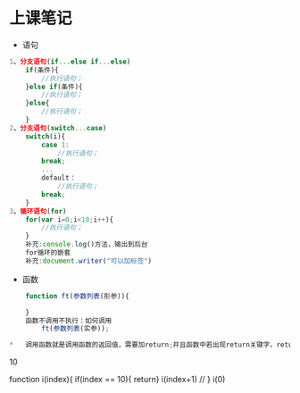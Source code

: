 # 上课笔记

+ 语句
```js
1、分支语句(if...else if...else)
    if(条件){
        //执行语句；
    }else if(条件){
        //执行语句；
    }else{
        //执行语句；
    }
2、分支语句(switch...case)
    switch(i){
        case 1:
            //执行语句；
        break;
        ...
        default：
            //执行语句；
        break;
    }
3、循环语句(for)
    for(var i=0;i<10;i++){
        //执行语句；
    }
    补充:console.log()方法，输出到后台
    for循环的嵌套
    补充:document.writer("可以加标签")
```
+ 函数
```js
    function ft(参数列表(形参)){

    }
    函数不调用不执行：如何调用
        ft(参数列表(实参));

*   调用函数就是调用函数的返回值，需要加return;并且函数中若出现return关键字，return后面的所有代码均不执行。
```
10

function i(index){
    if(index == 10){ return}
    i(index+1)
    // 
}
i(0)
